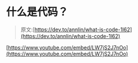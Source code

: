 # 什么是代码？

> 原文:[https://dev.to/annlin/what-is-code-1l62](https://dev.to/annlin/what-is-code-1l62)

[https://www.youtube.com/embed/LW7jS2J7nOo](https://www.youtube.com/embed/LW7jS2J7nOo)